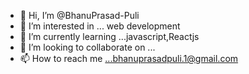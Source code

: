 - 👋 Hi, I’m @BhanuPrasad-Puli
- 👀 I’m interested in ... web development 
- 🌱 I’m currently learning ...javascript,Reactjs
- 💞️ I’m looking to collaborate on ...
- 📫 How to reach me ...bhanuprasadpuli.1@gmail.com

<!---
BhanuPrasad-Puli/BhanuPrasad-Puli is a ✨ special ✨ repository because its `README.md` (this file) appears on your GitHub profile.
You can click the Preview link to take a look at your changes.
--->
